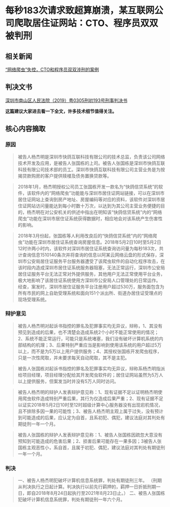 # 每秒183次请求致超算崩溃，某互联网公司爬取居住证网站：CTO、程序员双双被判刑

## 相关新闻
[“网络爬虫”失控，CTO和程序员双双涉刑的案例][1]

## 判决文书

[深圳市南山区人民法院（2019）粤0305刑初193号刑事判决书][2]

**这篇建议大家进去看一下全文，许多技术细节值得关注。**

## 核心内容摘取

### 原因

> 被告人杨杰明是深圳市快鸽互联科技有限公司的技术总监，负责该公司网络技术开发及应用，是被告人张国栋的上司。被告人张国栋是深圳市快鸽互联科技有限公司技术部的员工。深圳市快鸽互联科技有限公司主营业务是为按揭贷款购房的客户提供赎楼及债务置换贷款等。

> 2018年1月，杨杰明授权公司员工张国栋开发一款名为“快鸽信贷系统”的软件，该软件内的“网络爬虫”功能能与深圳市居住证网站链接，可以在深圳市居住证网站上查询到房产地址、房屋编码等对应的资料，该软件对深圳市居住证网站访问量能达到每小时数十万次，以达到为其公司主营业务便捷的目的，杨杰明在对公安机关的供述中指出在明知该“快鸽信贷系统”内的“网络爬虫”功能在深圳市居住证系统获得数据时，相应地会对该系统产生伤害性的影响。

> 2018年3月份起，张国栋等人利用改良后的“快鸽信贷系统”内的“网络爬虫”功能在深圳市居住证系统查询房屋信息。2018年5月2日10时至5月2日12时许两小时内，该软件对深圳市居住证系统查询访问量为每秒183次，共计查询信息1510140条次并将查询的信息以阿某云网络云盘的形式保存，深圳市公安局居住证服务平台服务器遭受了该爬虫软件的自动化程序攻击，在该时段内造成深圳市居住证系统服务器阻塞，无法正常运行，深圳市公安局居住证服务平台无法正常对外提供服务，其他用户无法正常使用平台业务，极大地影响了该居住证系统使用方深圳市公安局人口管理处的日常运作。
经查，案发时，深圳市居住证服务平台注册用户超过530万，服务面包含为所有市民的网上自助受理系统和面向151个派出所、街道办居住证受理点的现场受理系统。


### 辩护意见
> 被告人杨杰明对起诉书指控的罪名及犯罪事实均无异议，辩称，1、其没有预见到造成的后果，也不清楚会造成系统2个小时不能正常使用的情况；2、系统不能正常运行，可能只是系统堵塞，我们没有破坏计算机系统的内部结构的机理；3、后果特别严重应当是影响到使用该系统的用户超过5万以上，而不是为5万以上用户提供服务；4、其授权张国栋开发爬虫程序，只是一次性爬取，并未要求每天自动爬取，其不是主犯。

> 被告人张国栋对起诉书指控的罪名及犯罪事实均无异议，辩称系杨杰明指派给项目经理，项目经理分配给其开发爬虫软件的；居住证网站虽然为5万人以上提供服务，但案发当时并没有5万人同时访问。

> 被告人杨杰明的辩护人发表辩护意见称：1、现有证据不足以证明杨杰明使用爬虫软件造成特别严重后果，其行为仅造成后果严重；2、现有证据不足以证实2018年5月2日10时至12时超级计算中心服务器没有出现宕机情况，且不排除多因一果的可能性；3、被告人杨杰明主观上属于过失，没有预计到可能造成的后果，应认定为自首，且系初犯、偶犯，建议法庭对其判处有期徒刑一年一个月。

> 被告人张国栋的辩护人发表辩护意见称：1、被告人张国栋因疏忽大意没有预知到可能造成的危害后果；2、损害后果可能存在一果多因；3被告人张国栋主观恶性小，系自首，且属于初犯、偶犯，建议法庭对其判处有期徒刑一年一个月。

### 判决

> 一、被告人杨杰明犯破坏计算机信息系统罪，判处有期徒刑三年。
（刑期从判决执行之日起计算。判决执行以前先行羁押的，羁押一日折抵刑期一日，即自2018年8月24日起执行至2021年8月23日止。）
> 二、被告人张国栋犯破坏计算机信息系统罪，判处有期徒刑一年六个月。



  [1]: https://www.163.com/dy/article/GSR5NE2505521T23.html
  [2]: https://wenshu.court.gov.cn/website/wenshu/181107ANFZ0BXSK4/index.html?docId=9e18ca26fb6a44168c48adce00a8aa8c

